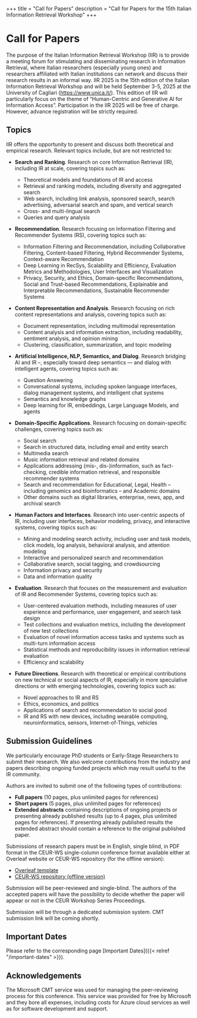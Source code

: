 +++
title = "Call for Papers"
description = "Call for Papers for the 15th Italian Information Retrieval Workshop"
+++

# Call for Papers

The purpose of the Italian Information Retrieval Workshop (IIR) is to provide a meeting forum for stimulating and disseminating research in Information Retrieval, where Italian researchers (especially young ones) and researchers affiliated with Italian institutions can network and discuss their research results in an informal way.
IIR 2025 is the 15th edition of the Italian Information Retrieval Workshop and will be held September 3-5, 2025 at the University of Cagliari (https://www.unica.it/).
This edition of IIR will particularly focus on the theme of “Human-Centric and Generative AI for Information Access”. 
Participation in the IIR 2025 will be free of charge. However, advance registration will be strictly required.

## Topics

IIR offers the opportunity to present and discuss both theoretical and empirical research. Relevant topics include, but are not restricted to:

- **Search and Ranking**. Research on core Information Retrieval (IR), including IR at scale, covering topics such as:
    - Theoretical models and foundations of IR and access
    - Retrieval and ranking models, including diversity and aggregated search
    - Web search, including link analysis, sponsored search, search advertising, adversarial search and spam, and vertical search
    - Cross- and multi-lingual search
    - Queries and query analysis

- **Recommendation**. Research focusing on Information Filtering and Recommender Systems (RS), covering topics such as:
    - Information Filtering and Recommendation, including Collaborative Filtering, Content-based Filtering, Hybrid Recommender Systems, Context-aware Recommendation
    - Deep Learning in RecSys, Scalability and Efficiency, Evaluation Metrics and Methodologies, User Interfaces and Visualization
    - Privacy, Security, and Ethics, Domain-specific Recommendations, Social and Trust-based Recommendations, Explainable and Interpretable Recommendations, Sustainable Recommender Systems

- **Content Representation and Analysis**. Research focusing on rich content representations and analysis, covering topics such as:
    - Document representation, including multimodal representation
    - Content analysis and information extraction, including readability, sentiment analysis, and opinion mining
    - Clustering, classification, summarization, and topic modeling

- **Artificial Intelligence, NLP, Semantics, and Dialog**. Research bridging AI and IR –, especially toward deep semantics — and dialog with intelligent agents, covering topics such as:
    - Question Answering
    - Conversational systems, including spoken language interfaces, dialog management systems, and intelligent chat systems
    - Semantics and knowledge graphs
    - Deep learning for IR, embeddings, Large Language Models, and agents

- **Domain-Specific Applications**. Research focusing on domain-specific challenges, covering topics such as:
    - Social search
    - Search in structured data, including email and entity search
    - Multimedia search
    - Music information retrieval and related domains
    - Applications addressing {mis-, dis-}information, such as fact-checking, credible information retrieval, and responsible recommender systems
    - Search and recommendation for Educational, Legal, Health – including genomics and bioinformatics – and Academic domains
    - Other domains such as digital libraries, enterprise, news, app, and archival search

- **Human Factors and Interfaces**. Research into user-centric aspects of IR, including user interfaces, behavior modeling, privacy, and interactive systems, covering topics such as:
    - Mining and modeling search activity, including user and task models, click models, log analysis, behavioral analysis, and attention modeling
    - Interactive and personalized search and recommendation
    - Collaborative search, social tagging, and crowdsourcing
    - Information privacy and security
    - Data and information quality

- **Evaluation**. Research that focuses on the measurement and evaluation of IR and Recommender Systems, covering topics such as:
    - User-centered evaluation methods, including measures of user experience and performance, user engagement, and search task design
    - Test collections and evaluation metrics, including the development of new test collections
    - Evaluation of novel information access tasks and systems such as multi-turn information access
    - Statistical methods and reproducibility issues in information retrieval evaluation
    - Efficiency and scalability

- **Future Directions**. Research with theoretical or empirical contributions on new technical or social aspects of IR, especially in more speculative directions or with emerging technologies, covering topics such as:
    - Novel approaches to IR and RS
    - Ethics, economics, and politics
    - Applications of search and recommendation to social good
    - IR and RS with new devices, including wearable computing, neuroinformatics, sensors, Internet-of-Things, vehicles

## Submission Guidelines

We particularly encourage PhD students or Early-Stage Researchers to submit their research. We also welcome contributions from the industry and papers describing ongoing funded projects which may result useful to the IR community.

Authors are invited to submit one of the following types of contributions:
- **Full papers** (10 pages, plus unlimited pages for references)
- **Short papers** (5 pages, plus unlimited pages for references)
- **Extended abstracts** containing descriptions of ongoing projects or presenting already published results (up to 4 pages, plus unlimited pages for references). If presenting already published results the extended abstract should contain a reference to the original published paper.

Submissions of research papers must be in English, single blind, in PDF format in the CEUR-WS single-column conference format available either at Overleaf website or CEUR-WS repository (for the offline version):

- [Overleaf template](https://www.overleaf.com/latex/templates/template-for-submissions-to-ceur-workshop-proceedings-ceur-ws-dot-org/wqyfdgftmcfw)
- [CEUR-WS repository (offline version)](https://ceur-ws.org/Vol-XXX/CEURART.zip)

Submission will be peer-reviewed and single-blind. The authors of the accepted papers will have the possibility to decide whether the paper will appear or not in the CEUR Workshop Series Proceedings.

Submission will be through a dedicated submission system. CMT submission link will be coming shortly.

## Important Dates

Please refer to the corresponding page [Important Dates]({{< relref "/important-dates" >}}).

## Acknowledgements

The Microsoft CMT service was used for managing the peer-reviewing process for this conference. This service was provided for free by Microsoft and they bore all expenses, including costs for Azure cloud services as well as for software development and support.